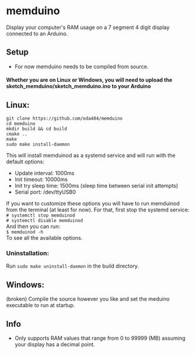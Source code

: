 # memduino
Display your computer's RAM usage on a 7 segment 4 digit display connected to an Arduino.<br>

## Setup
- For now memduino needs to be compiled from source.

#### Whether you are on Linux or Windows, you will need to upload the sketch_memduino/sketch_memduino.ino to your Arduino

## Linux:
```console
git clone https://github.com/oda404/memduino
cd memduino
mkdir build && cd build
cmake ..
make
sudo make install-daemon
```

This will install memduinod as a systemd service and will run with the default options:
- Update interval: 1000ms
- Init timeout: 10000ms
- Init try sleep time: 1500ms (sleep time between serial init attempts)
- Serial port: /dev/ttyUSB0

If you want to customize these options you will have to run memduinod from the terminal (at least for now). For that, first stop the systemd service:<br>
`# systemctl stop memduinod`<br>
`# systemctl disable memduinod`<br>
And then you can run:<br>
`$ memduinod -h`<br>
To see all the available options.
### Uninstallation:
Run `sudo make uninstall-daemon` in the build directory.

## Windows:
(broken)
Compile the source however you like and set the meduino executable to run at startup.

## Info
- Only supports RAM values that range from 0 to 99999 (MB) assuming your display has a decimal point.
